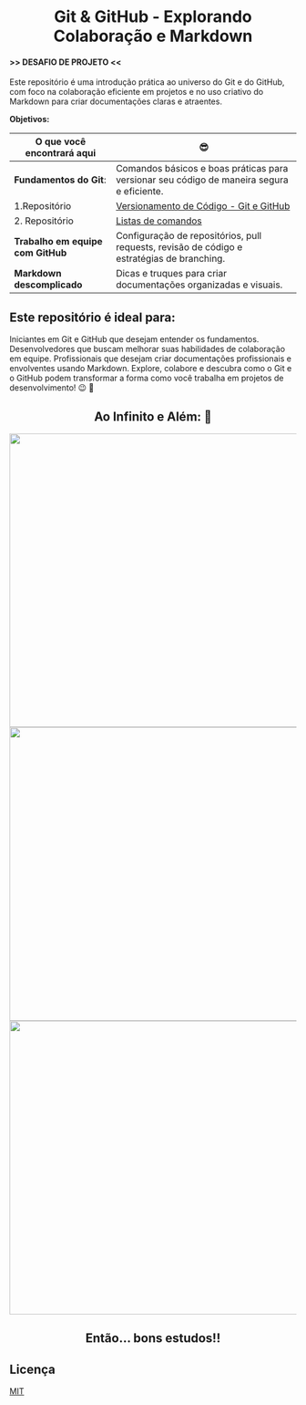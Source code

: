 <center><h1>Git & GitHub - Explorando Colaboração e Markdown </h1></center>

#### >> DESAFIO DE PROJETO <<

Este repositório é uma introdução prática ao universo do Git e do GitHub, com foco na colaboração eficiente em projetos e no uso criativo do Markdown para criar documentações claras e atraentes.

**Objetivos:**

| O que você encontrará aqui | 😎 |
| ---------------------- | ----------------------------------------------------------------------------------------- | 
| **Fundamentos do Git**: | Comandos básicos e boas práticas para versionar seu código de maneira segura e eficiente.|
| 1.Repositório | [Versionamento de Código - Git e GitHub](https://github.com/Ray-King11/dio-resumos-git-e-github.git) |
| 2. Repositório | [Listas de comandos](https://github.com/Ray-King11/Listas-de-comandos-uteis-para-o-Git.git)          |
| **Trabalho em equipe com GitHub** | Configuração de repositórios, pull requests, revisão de código e estratégias de branching.|
| **Markdown descomplicado** |  Dicas e truques para criar documentações organizadas e visuais.|
 


## Este repositório é ideal para:

Iniciantes em Git e GitHub que desejam entender os fundamentos.
Desenvolvedores que buscam melhorar suas habilidades de colaboração em equipe.
Profissionais que desejam criar documentações profissionais e envolventes usando Markdown.
Explore, colabore e descubra como o Git e o GitHub podem transformar a forma como você trabalha em projetos de desenvolvimento! 😉 🚀

<div align="center"><h2> Ao Infinito e Além: 🚀</h2></div>

<div align="center"><img src="https://media0.giphy.com/media/v1.Y2lkPTc5MGI3NjExcGJucXMybHU0Ynk4ZG5ycWYyZW1qcG9ubWo5czFsbDNrcjl6aHpubCZlcD12MV9pbnRlcm5hbF9naWZfYnlfaWQmY3Q9Zw/e8qvtPuCyKXI4qJK7d/giphy.webp" width="560px" height="515px"/></div>

<div align="center"><img src="https://media4.giphy.com/media/v1.Y2lkPTc5MGI3NjExNnoxZDYweHRjdWZ4OTBsNGJwMTdpODRobzc3dTJqczVvNG82bG1nYSZlcD12MV9pbnRlcm5hbF9naWZfYnlfaWQmY3Q9Zw/KEYMsj2LcXzfcTP5ii/giphy.webp" width="560px" height="515px"/></div>


<div align="center"><img src="https://i.gifer.com/Mr3W.gif" width="560px" height="515px"/></div>


<div align="center"><h2>Então... bons estudos!!</h2></div>


## Licença

[MIT](https://choosealicense.com/licenses/mit/)


